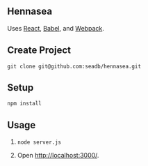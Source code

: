 Hennasea
---

Uses [React](https://facebook.github.io/react/), [Babel](http://babeljs.io/), and [Webpack](http://webpack.github.io/).


Create Project
---
```
git clone git@github.com:seadb/hennasea.git
```


Setup
---

```
npm install
```


Usage
---

1. `node server.js`

2. Open [http://localhost:3000/](http://localhost:3000/).